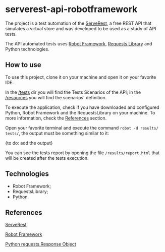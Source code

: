# serverest-api-robotframework
The project is a test automation of the [ServeRest](https://serverest.dev/#/Usu%C3%A1rios/post_usuarios), a free REST API that simulates a virtual store and was developed to be used as a study of API tests.

The API automated tests uses [Robot Framework](https://robotframework.org/), [Requests Library](http://marketsquare.github.io/robotframework-requests/doc/RequestsLibrary.html) and Python technologies.

[//]: # (The ServeRest API has some endpoints to register, search and even delete information. The endpoints are:)

[//]: # ()
[//]: # (- /login;)

[//]: # (- /usuarios;)

[//]: # (- /products;)

[//]: # (- /carrinhos.)

## How to use
To use this project, clone it on your machine and open it on your favorite IDE.

In the [/tests](https://github.com/tiagocbarbosa/serverest-api-robotframework/tree/main/tests) dir you will find the Tests Scenarios of the API; in the [/resources](https://github.com/tiagocbarbosa/serverest-api-robotframework/tree/main/resources) you will find the scenarios' definition.

To execute the application, check if you have downloaded and configured Python, Robot Framework and the RequestsLibrary on your machine. To more information, check the [References](https://github.com/tiagocbarbosa/serverest-api-robotframework#References) section.

Open your favorite terminal and execute the command ``robot -d results/ tests/``, the output must be something similar to it:

{to do: add the output}

You can see the tests report by opening the file ``/results/report.html`` that will be created after the tests execution.

## Technologies
- Robot Framework;
- RequestsLibrary;
- Python.

## References
[ServeRest](https://serverest.dev/)

[Robot Framework](https://robotframework.org/)

[Python requests.Response Object](https://www.w3schools.com/python/ref_requests_response.asp)